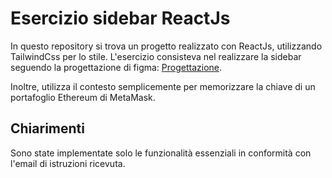 # Esercizio sidebar ReactJs

In questo repository si trova un progetto realizzato con ReactJs, utilizzando TailwindCss per lo stile. L'esercizio consisteva nel realizzare la sidebar seguendo la progettazione di figma: [Progettazione](https://www.figma.com/file/muyG1JMqejd6uIcByvyRdj/React-exercise?type=design&node-id=0-1&t=8l0Um477GAZpXiwZ-0).

Inoltre, utilizza il contesto semplicemente per memorizzare la chiave di un portafoglio Ethereum di MetaMask.

## Chiarimenti

Sono state implementate solo le funzionalità essenziali in conformità con l'email di istruzioni ricevuta.

